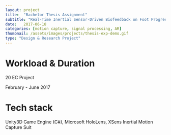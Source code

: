 ```yaml
---
layout: project
title:  "Bachelor Thesis Assignment"
subtitle: "Real-Time Inertial Sensor-Driven Biofeedback on Foot Progression Angle"
date:   2017-06-18
categories: [motion capture, signal processing, AR]
thumbnail: /assets/images/projects/thesis-exp-demo.gif
type: "Design & Research Project"
---
```


# Workload & Duration
20 EC Project

February - June 2017

# Tech stack
Unity3D Game Engine (C#), Microsoft HoloLens, XSens Inertial Motion Capture Suit

